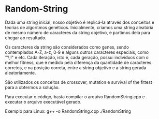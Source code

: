 # Random-String

Dada uma string inicial, nosso objetivo é replicá-la através dos conceitos e teorias de algoritmos genéticos.
Inicialmente, criamos uma string aleatória de mesmo número de caracteres da string objetivo, e partimos dela para chegar ao resultado.

Os caracteres da string são considerados como genes, sendo contemplados A-Z, a-z, 0-9 e  alguns outros caracteres especiais, como "?,!" e etc.
Cada iteração, isto é, cada geração, possui indivíduos com o melhor fitness, que é medido pela diferença da quantidade de caracteres corretos, e na posição correta, entre a string objetivo e a string gerada aleatoriamente.

São utilizados os conceitos de crossover, mutation e survival of the fittest para a obtermos a solução.

Para executar o código, basta compilar o arquivo RandomString.cpp e executar o arquivo executável gerado.

Exemplo para Linux:
 g++ -o RandomString.cpp
 ./RandomString
